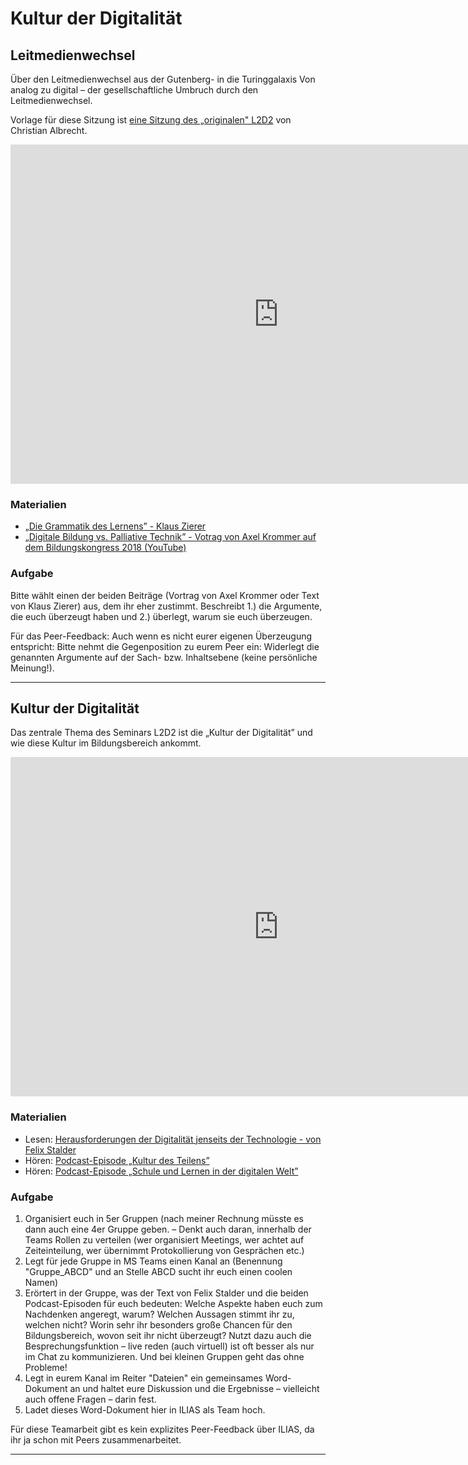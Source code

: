 # Kultur der Digitalität

## Leitmedienwechsel

Über den Leitmedienwechsel aus der Gutenberg- in die Turinggalaxis Von analog zu digital – der gesellschaftliche Umbruch durch den Leitmedienwechsel.

Vorlage für diese Sitzung ist [eine Sitzung des „originalen" L2D2](https://l2d2.de/themen/der-paradigmenwechsel-von-der-gutenberg-zur-turing-galaxis/) von Christian Albrecht.

<iframe src="https://l2d2.de/wp-admin/admin-ajax.php?action=h5p_embed&amp;id=4" width="857" height="543" frameborder="0" allowfullscreen="allowfullscreen">
</iframe>
<script src="https://l2d2.de/wp-content/plugins/h5p/h5p-php-library/js/h5p-resizer.js" charset="UTF-8">
</script>

### Materialien

- [„Die Grammatik des Lernens” - Klaus Zierer](https://www.faz.net/aktuell/karriere-hochschule/digitale-schule-die-grammatik-des-lernens-15819548.html)
- [„Digitale Bildung vs. Palliative Technik” - Votrag von Axel Krommer auf dem Bildungskongress 2018 (YouTube)](https://www.youtube.com/watch?v=BLLKJb2NTUQ)
### Aufgabe

Bitte wählt einen der beiden Beiträge (Vortrag von Axel Krommer oder Text von Klaus Zierer) aus, dem ihr eher zustimmt. Beschreibt 1.) die Argumente, die euch überzeugt haben und 2.) überlegt, warum sie euch überzeugen.

Für das Peer-Feedback:
Auch wenn es nicht eurer eigenen Überzeugung entspricht: Bitte nehmt die Gegenposition zu eurem Peer ein: Widerlegt die genannten Argumente auf der Sach- bzw. Inhaltsebene (keine persönliche Meinung!).

--------------------------------------------------------------------------------

## Kultur der Digitalität

Das zentrale Thema des Seminars L2D2 ist die „Kultur der Digitalität” und wie diese Kultur im Bildungsbereich ankommt.

<iframe src="https://l2d2.de/wp-admin/admin-ajax.php?action=h5p_embed&amp;id=5" width="857" height="543" frameborder="0" allowfullscreen="allowfullscreen">
</iframe>

<script src="https://l2d2.de/wp-content/plugins/h5p/h5p-php-library/js/h5p-resizer.js" charset="UTF-8">
</script>

### Materialien

- Lesen: [Herausforderungen der Digitalität jenseits der Technologie - von Felix Stalder](https://www.synergie.uni-hamburg.de/de/media/ausgabe05/synergie05-beitrag01-stalder.pdf)
- Hören: [Podcast-Episode „Kultur des Teilens”](https://open-educational-resources.de/oer066/)
- Hören: [Podcast-Episode „Schule und Lernen in der digitalen Welt”](https://forschergeist.de/podcast/fg043-schule-und-lernen-in-der-digitalen-welt/)

### Aufgabe

1. Organisiert euch in 5er Gruppen (nach meiner Rechnung müsste es dann auch eine 4er Gruppe geben. – Denkt auch daran, innerhalb der Teams Rollen zu verteilen (wer organisiert Meetings, wer achtet auf Zeiteinteilung, wer übernimmt Protokollierung von Gesprächen etc.)
2. Legt für jede Gruppe in MS Teams einen Kanal an (Benennung "Gruppe_ABCD" und an Stelle ABCD sucht ihr euch einen coolen Namen)
3. Erörtert in der Gruppe, was der Text von Felix Stalder und die beiden Podcast-Episoden für euch bedeuten: Welche Aspekte haben euch zum Nachdenken angeregt, warum? Welchen Aussagen stimmt ihr zu, welchen nicht? Worin sehr ihr besonders große Chancen für den Bildungsbereich, wovon seit ihr nicht überzeugt? Nutzt dazu auch die Besprechungsfunktion – live reden (auch virtuell) ist oft besser als nur im Chat zu kommunizieren. Und bei kleinen Gruppen geht das ohne Probleme!
4. Legt in eurem Kanal im Reiter "Dateien" ein gemeinsames Word-Dokument an und haltet eure Diskussion und die Ergebnisse – vielleicht auch offene Fragen – darin fest.
5. Ladet dieses Word-Dokument hier in ILIAS als Team hoch.

Für diese Teamarbeit gibt es kein explizites Peer-Feedback über ILIAS, da ihr ja schon mit Peers zusammenarbeitet.

--------------------------------------------------------------------------------
